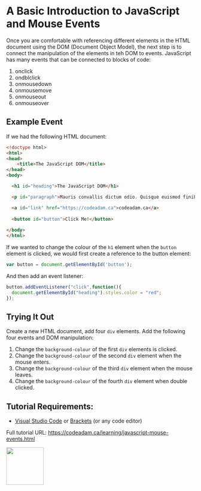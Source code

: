 # A Basic Introduction to JavaScript and Mouse Events

Once you are comfortable with referencing different elements in the HTML document using the DOM (Document Object Model), the next step is to connect the manipulation of the elements in teh DOM to events. JavaScript has many events that can be connected to blocks of code:

1. onclick
2. ondblclick
3. onmousedown
4. onmousemove
5. onmouseout
6. onmouseover

## Example Event

If we had the following HTML document:

```html
<!doctype html>
<html>
<head>
    <title>The JavaScript DOM</title>
</head>
<body>

  <h1 id="heading">The JavaScript DOM</h1>

  <p id="paragraph">Mauris convallis dictum odio. Quisque euismod finibus.</p>

  <a id="link" href="https://codeadam.ca">codeadam.ca</a>
  
  <button id="button">Click Me!</button>
    
</body>
</html>
```

If we wanted to change the colour of the `h1` element when the `button` element is clicked, we would first create a reference to the button element:

```javascript
var button = document.getElementById('button');
```

And then add an event listener:

```javascript
button.addEventListener("click",function(){
  document.getElementById("heading").styles.color = "red";
});
```

## Trying It Out

Create a new HTML document, add four `div` elements. Add the following four events and DOM manipulation:

1. Change the `background-colour` of the first `div` elements is clicked.
2. Change the `background-colour` of the second `div` element when the mouse enters.
3. Change the `background-colour` of the third `div` element when the mouse leaves.
4. Change the `background-colour` of the fourth `div` element when double clicked.

## Tutorial Requirements:

* [Visual Studio Code](https://code.visualstudio.com/) or [Brackets](http://brackets.io/) (or any code editor)

Full tutorial URL: https://codeadam.ca/learning/javascript-mouse-events.html

<a href="https://codeadam.ca">
<img src="https://codeadam.ca/images/code-block.png" width="100">
</a>
